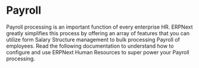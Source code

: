 <!-- add-breadcrumbs -->
# Payroll
Payroll processing is an important function of every enterprise HR. ERPNext greatly simplifies this process by offering an array of features that you can utilize form Salary Structure management to bulk processing Payroll of employees. Read the following documentation to understand how to configure and use ERPNext Human Resources to super power your Payroll processing.
